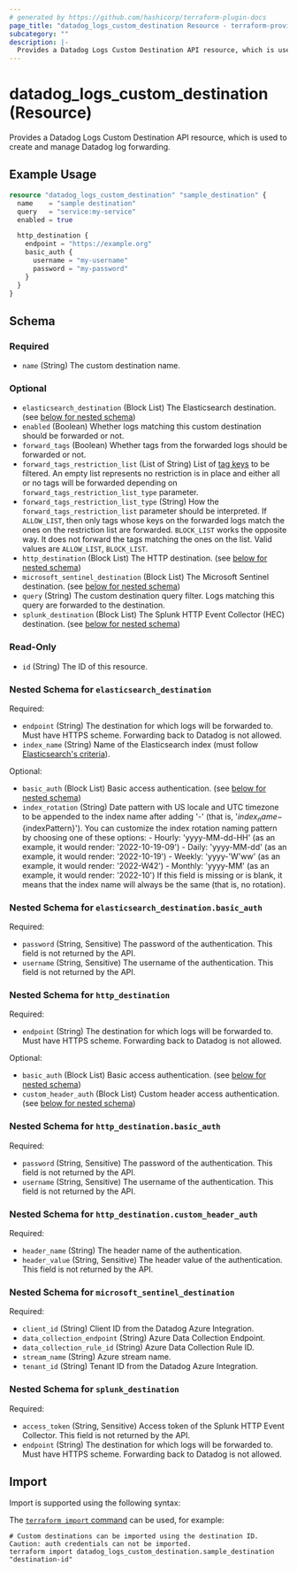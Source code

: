 ```yaml
---
# generated by https://github.com/hashicorp/terraform-plugin-docs
page_title: "datadog_logs_custom_destination Resource - terraform-provider-datadog"
subcategory: ""
description: |-
  Provides a Datadog Logs Custom Destination API resource, which is used to create and manage Datadog log forwarding.
---
```


# datadog_logs_custom_destination (Resource)

Provides a Datadog Logs Custom Destination API resource, which is used to create and manage Datadog log forwarding.

## Example Usage

```terraform
resource "datadog_logs_custom_destination" "sample_destination" {
  name    = "sample destination"
  query   = "service:my-service"
  enabled = true

  http_destination {
    endpoint = "https://example.org"
    basic_auth {
      username = "my-username"
      password = "my-password"
    }
  }
}
```

<!-- schema generated by tfplugindocs -->
## Schema

### Required

- `name` (String) The custom destination name.

### Optional

- `elasticsearch_destination` (Block List) The Elasticsearch destination. (see [below for nested schema](#nestedblock--elasticsearch_destination))
- `enabled` (Boolean) Whether logs matching this custom destination should be forwarded or not.
- `forward_tags` (Boolean) Whether tags from the forwarded logs should be forwarded or not.
- `forward_tags_restriction_list` (List of String) List of [tag keys](https://docs.datadoghq.com/getting_started/tagging/#define-tags) to be filtered.
				An empty list represents no restriction is in place and either all or no tags will be
				forwarded depending on `forward_tags_restriction_list_type` parameter.
- `forward_tags_restriction_list_type` (String) How the `forward_tags_restriction_list` parameter should be interpreted.
				If `ALLOW_LIST`, then only tags whose keys on the forwarded logs match the ones on the restriction list
				are forwarded.
				`BLOCK_LIST` works the opposite way. It does not forward the tags matching the ones on the list. Valid values are `ALLOW_LIST`, `BLOCK_LIST`.
- `http_destination` (Block List) The HTTP destination. (see [below for nested schema](#nestedblock--http_destination))
- `microsoft_sentinel_destination` (Block List) The Microsoft Sentinel destination. (see [below for nested schema](#nestedblock--microsoft_sentinel_destination))
- `query` (String) The custom destination query filter. Logs matching this query are forwarded to the destination.
- `splunk_destination` (Block List) The Splunk HTTP Event Collector (HEC) destination. (see [below for nested schema](#nestedblock--splunk_destination))

### Read-Only

- `id` (String) The ID of this resource.

<a id="nestedblock--elasticsearch_destination"></a>
### Nested Schema for `elasticsearch_destination`

Required:

- `endpoint` (String) The destination for which logs will be forwarded to. Must have HTTPS scheme. Forwarding back to Datadog is not allowed.
- `index_name` (String) Name of the Elasticsearch index (must follow [Elasticsearch's criteria](https://www.elastic.co/guide/en/elasticsearch/reference/8.11/indices-create-index.html#indices-create-api-path-params)).

Optional:

- `basic_auth` (Block List) Basic access authentication. (see [below for nested schema](#nestedblock--elasticsearch_destination--basic_auth))
- `index_rotation` (String) Date pattern with US locale and UTC timezone to be appended to the index name after adding '-'
							(that is, '${index_name}-${indexPattern}').
							You can customize the index rotation naming pattern by choosing one of these options:
							- Hourly: 'yyyy-MM-dd-HH' (as an example, it would render: '2022-10-19-09')
							- Daily: 'yyyy-MM-dd' (as an example, it would render: '2022-10-19')
							- Weekly: 'yyyy-'W'ww' (as an example, it would render: '2022-W42')
							- Monthly: 'yyyy-MM' (as an example, it would render: '2022-10')
							If this field is missing or is blank, it means that the index name will always be the same
							(that is, no rotation).

<a id="nestedblock--elasticsearch_destination--basic_auth"></a>
### Nested Schema for `elasticsearch_destination.basic_auth`

Required:

- `password` (String, Sensitive) The password of the authentication. This field is not returned by the API.
- `username` (String, Sensitive) The username of the authentication. This field is not returned by the API.



<a id="nestedblock--http_destination"></a>
### Nested Schema for `http_destination`

Required:

- `endpoint` (String) The destination for which logs will be forwarded to. Must have HTTPS scheme. Forwarding back to Datadog is not allowed.

Optional:

- `basic_auth` (Block List) Basic access authentication. (see [below for nested schema](#nestedblock--http_destination--basic_auth))
- `custom_header_auth` (Block List) Custom header access authentication. (see [below for nested schema](#nestedblock--http_destination--custom_header_auth))

<a id="nestedblock--http_destination--basic_auth"></a>
### Nested Schema for `http_destination.basic_auth`

Required:

- `password` (String, Sensitive) The password of the authentication. This field is not returned by the API.
- `username` (String, Sensitive) The username of the authentication. This field is not returned by the API.


<a id="nestedblock--http_destination--custom_header_auth"></a>
### Nested Schema for `http_destination.custom_header_auth`

Required:

- `header_name` (String) The header name of the authentication.
- `header_value` (String, Sensitive) The header value of the authentication. This field is not returned by the API.



<a id="nestedblock--microsoft_sentinel_destination"></a>
### Nested Schema for `microsoft_sentinel_destination`

Required:

- `client_id` (String) Client ID from the Datadog Azure Integration.
- `data_collection_endpoint` (String) Azure Data Collection Endpoint.
- `data_collection_rule_id` (String) Azure Data Collection Rule ID.
- `stream_name` (String) Azure stream name.
- `tenant_id` (String) Tenant ID from the Datadog Azure Integration.


<a id="nestedblock--splunk_destination"></a>
### Nested Schema for `splunk_destination`

Required:

- `access_token` (String, Sensitive) Access token of the Splunk HTTP Event Collector. This field is not returned by the API.
- `endpoint` (String) The destination for which logs will be forwarded to. Must have HTTPS scheme. Forwarding back to Datadog is not allowed.

## Import

Import is supported using the following syntax:

The [`terraform import` command](https://developer.hashicorp.com/terraform/cli/commands/import) can be used, for example:

```shell
# Custom destinations can be imported using the destination ID. Caution: auth credentials can not be imported.
terraform import datadog_logs_custom_destination.sample_destination "destination-id"
```
